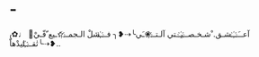 # -
₍✿♩ آعــَـ҉ــشـق. ْشـخـصــ҉يــتي آلـتــ҉❀ـَي╰⇢❥╮ فــ҉ـشلْ الـجمــ҉✫ـيع ّفّـيْ🖤 تٰقــ҉ـليدْهاّ╰⇢❥️..
